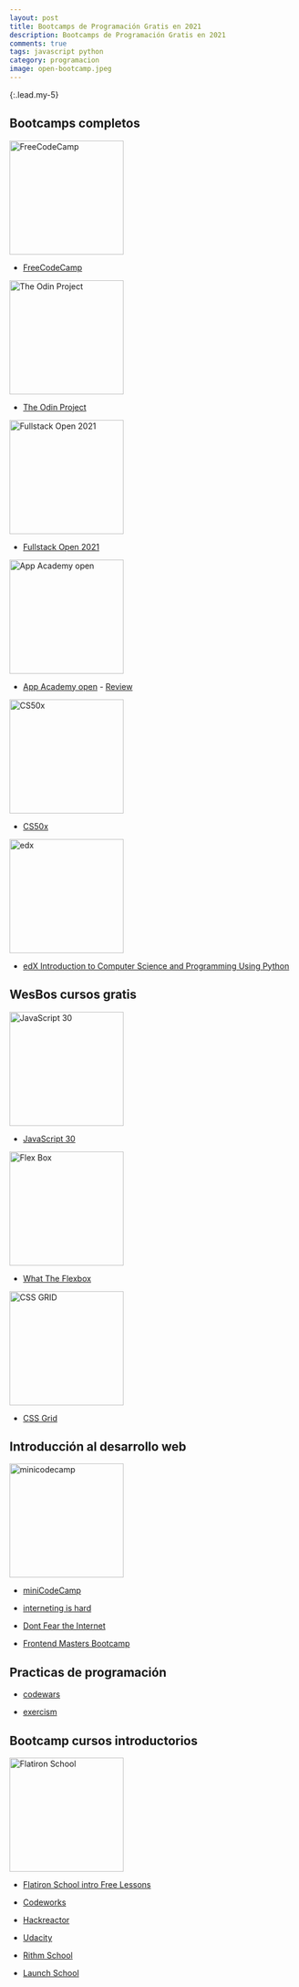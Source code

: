 ```yaml
---
layout: post
title: Bootcamps de Programación Gratis en 2021
description: Bootcamps de Programación Gratis en 2021
comments: true
tags: javascript python
category: programacion
image: open-bootcamp.jpeg
---
```


{:.lead.my-5}

## Bootcamps completos

<img src="{{ site.baseurl }}/assets/images/blog/freecodecamp.png" width="200" class="img-fluid text-center m-xl-auto" alt="FreeCodeCamp">

- [FreeCodeCamp](https://www.freecodecamp.org/)

<img src="{{ site.baseurl }}/assets/images/blog/theodinproject.png" width="200" class="img-fluid text-center m-xl-auto" alt="The Odin Project">

- [The Odin Project](https://www.theodinproject.com/home)

<img src="{{ site.baseurl }}/assets/images/blog/fullstackopen.jpg" width="200" class="img-fluid text-center m-xl-auto" alt="Fullstack Open 2021">

- [Fullstack Open 2021](https://fullstackopen.com/es/)

<img src="{{ site.baseurl }}/assets/images/blog/appacademy.png" width="200" class="img-fluid text-center m-xl-auto" alt="App Academy open">

- [App Academy open](https://www.appacademy.io/course/app-academy-open) - [Review](https://www.youtube.com/watch?v=weJ0KC9QXtk)

<img src="{{ site.baseurl }}/assets/images/blog/cs50x.png" width="200" class="img-fluid text-center m-xl-auto" alt="CS50x">

- [CS50x](https://www.edx.org/course/introduction-computer-science-harvardx-cs50x)

<img src="{{ site.baseurl }}/assets/images/blog/edx.png" width="200" class="img-fluid text-center m-xl-auto" alt="edx">

- [edX Introduction to Computer Science and Programming Using Python](https://www.edx.org/course/introduction-to-computer-science-and-programming-7)

## WesBos cursos gratis

<img src="{{ site.baseurl }}/assets/images/blog/JS30.jpg" width="200" class="img-fluid text-center m-xl-auto" alt="JavaScript 30">

- [JavaScript 30](https://javascript30.com/)

<img src="{{ site.baseurl }}/assets/images/blog/flexbox.jpg" width="200" class="img-fluid text-center m-xl-auto" alt="Flex Box">

- [What The Flexbox]()

<img src="{{ site.baseurl }}/assets/images/blog/GRID.jpg" width="200" class="img-fluid text-center m-xl-auto" alt="CSS GRID">

- [CSS Grid]()


## Introducción al desarrollo web

<img src="{{ site.baseurl }}/assets/images/blog/minicodecamp.jpg" width="200" class="img-fluid text-center m-xl-auto" alt="minicodecamp">

- [miniCodeCamp](https://minicodecamp.vercel.app/)

- [interneting is hard](https://www.internetingishard.com/)

- [Dont Fear the Internet](http://www.dontfeartheinternet.com/)

- [Frontend Masters Bootcamp](https://frontendmasters.com/bootcamp/)

## Practicas de programación

- [codewars](https://www.codewars.com/)

- [exercism](https://exercism.org/)

## Bootcamp cursos introductorios

<img src="{{ site.baseurl }}/assets/images/blog/flatiron.jpeg" width="200" class="img-fluid text-center m-xl-auto" alt="Flatiron School">

- [Flatiron School intro Free Lessons](https://flatironschool.com/learn-to-code-for-free/)

- [Codeworks](https://codeworks.teachable.com/p/intro-to-javascript)

- [Hackreactor](https://www.hackreactor.com/prep-programs)

- [Udacity](https://www.udacity.com/courses/all?price=Free&type=free%20courses)

- [Rithm School](https://www.rithmschool.com/courses)

- [Launch School](https://launchschool.com/books)